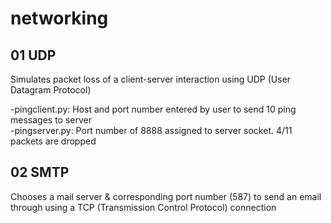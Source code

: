 # networking

## 01 UDP

Simulates packet loss of a client-server interaction using UDP (User Datagram Protocol)

-pingclient.py: Host and port number entered by user to send 10 ping messages to server  
-pingserver.py: Port number of 8888 assigned to server socket. 4/11 packets are dropped

## 02 SMTP

Chooses a mail server & corresponding port number (587) to send an email through using a TCP (Transmission Control Protocol) connection

